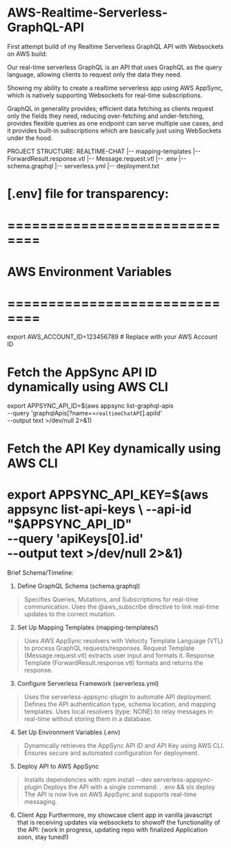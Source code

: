 # AWS-Realtime-Serverless-GraphQL-API
First attempt build of my Realtime Serverless GraphQL API with Websockets on AWS build:

Our real-time serverless GraphQL is an API that uses GraphQL as the query language, allowing clients to request only the data they need. 

Showing my ability to create a realtime serverless app using AWS AppSync, which is natively supporting Websockets for real-time subscriptions. 

GraphQL in generality provides; efficient data fetching as clients request only the fields they need, reducing over-fetching and under-fetching, provides flexible queries as one endpoint can serve multiple use cases, and it provides built-in subscriptions which are basically just using WebSockets under the hood.

PROJECT STRUCTURE:
REALTIME-CHAT
|-- mapping-templates
   |-- ForwardResult.response.vtl
   |-- Message.request.vtl
|-- .env
|-- schema.graphql
|-- serverless.yml
|-- deployment.txt


[.env] file for transparency:
===========================================
# ==============================
# AWS Environment Variables
# ==============================
export AWS_ACCOUNT_ID=123456789  # Replace with your AWS Account ID

# Fetch the AppSync API ID dynamically using AWS CLI
export APPSYNC_API_ID=$(aws appsync list-graphql-apis \
    --query 'graphqlApis[?name==`realtimeChatAPI`].apiId' \
    --output text >/dev/null 2>&1)

# Fetch the API Key dynamically using AWS CLI
export APPSYNC_API_KEY=$(aws appsync list-api-keys \
    --api-id "$APPSYNC_API_ID" \
    --query 'apiKeys[0].id' \
    --output text >/dev/null 2>&1)
===========================================


Brief Schema/Timeline:

1) Define GraphQL Schema (schema.graphql)
> Specifies Queries, Mutations, and Subscriptions for real-time communication.
> Uses the @aws_subscribe directive to link real-time updates to the correct mutation.

2) Set Up Mapping Templates (mapping-templates/)
> Uses AWS AppSync resolvers with Velocity Template Language (VTL) to process GraphQL requests/responses.
> Request Template (Message.request.vtl) extracts user input and formats it.
> Response Template (ForwardResult.response.vtl) formats and returns the response.

3) Configure Serverless Framework (serverless.yml)
> Uses the serverless-appsync-plugin to automate API deployment.
> Defines the API authentication type, schema location, and mapping templates.
> Uses local resolvers (type: NONE) to relay messages in real-time without storing them in a database.

4) Set Up Environment Variables (.env)
> Dynamically retrieves the AppSync API ID and API Key using AWS CLI.
> Ensures secure and automated configuration for deployment.

5) Deploy API to AWS AppSync
> Installs dependencies with:
npm install --dev serverless-appsync-plugin
> Deploys the API with a single command:
. .env && sls deploy
> The API is now live on AWS AppSync and supports real-time messaging.

6) Client App
Furthermore, my showcase client app in vanilla javascript that is receiving updates via websockets to showoff the functionality of the API:
(work in progress, updating repo with finalized Application soon, stay tuned!)
